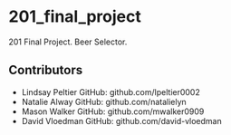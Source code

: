 # 201_final_project
201 Final Project. Beer Selector. 

## Contributors 

- Lindsay Peltier GitHub: github.com/lpeltier0002
- Natalie Alway GitHub: github.com/natalielyn
- Mason Walker GitHub: github.com/mwalker0909
- David Vloedman GitHub: github.com/david-vloedman
